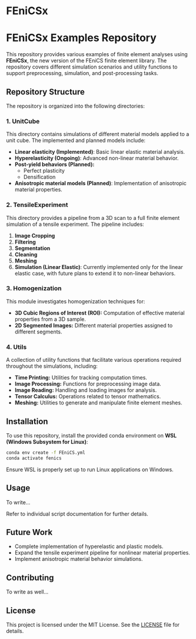 # FEniCSx
# FEniCSx Examples Repository

This repository provides various examples of finite element analyses using **FEniCSx**, the new version of the FEniCS finite element library. The repository covers different simulation scenarios and utility functions to support preprocessing, simulation, and post-processing tasks.

## Repository Structure

The repository is organized into the following directories:

### 1. UnitCube
This directory contains simulations of different material models applied to a unit cube. The implemented and planned models include:

- **Linear elasticity (Implemented)**: Basic linear elastic material analysis.
- **Hyperelasticity (Ongoing)**: Advanced non-linear material behavior.
- **Post-yield behaviors (Planned):**
  - Perfect plasticity
  - Densification
- **Anisotropic material models (Planned)**: Implementation of anisotropic material properties.

### 2. TensileExperiment
This directory provides a pipeline from a 3D scan to a full finite element simulation of a tensile experiment. The pipeline includes:

1. **Image Cropping**
2. **Filtering**
3. **Segmentation**
4. **Cleaning**
5. **Meshing**
6. **Simulation (Linear Elastic)**: Currently implemented only for the linear elastic case, with future plans to extend it to non-linear behaviors.

### 3. Homogenization
This module investigates homogenization techniques for:

- **3D Cubic Regions of Interest (ROI):** Computation of effective material properties from a 3D sample.
- **2D Segmented Images:** Different material properties assigned to different segments.

### 4. Utils
A collection of utility functions that facilitate various operations required throughout the simulations, including:

- **Time Printing:** Utilities for tracking computation times.
- **Image Processing:** Functions for preprocessing image data.
- **Image Reading:** Handling and loading images for analysis.
- **Tensor Calculus:** Operations related to tensor mathematics.
- **Meshing:** Utilities to generate and manipulate finite element meshes.

## Installation

To use this repository, install the provided conda environment on **WSL (Windows Subsystem for Linux)**:

```bash
conda env create -f FEniCS.yml
conda activate fenics
```

Ensure WSL is properly set up to run Linux applications on Windows.

## Usage

To write...

Refer to individual script documentation for further details.

## Future Work

- Complete implementation of hyperelastic and plastic models.
- Expand the tensile experiment pipeline for nonlinear material properties.
- Implement anisotropic material behavior simulations.

## Contributing

To write as well...
<!---
Contributions are welcome! Feel free to submit pull requests or raise issues for discussion.
-->

## License

This project is licensed under the MIT License. See the [LICENSE](LICENSE) file for details.

